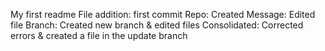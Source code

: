 My first readme
File addition: first commit
Repo: Created
Message: Edited file
Branch: Created new branch & edited files
Consolidated: Corrected errors & created a file in the update branch
